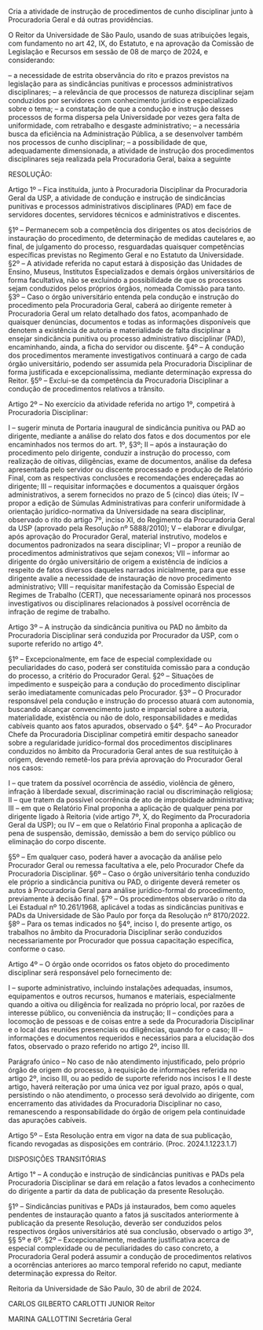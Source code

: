 Cria a atividade de instrução de procedimentos de cunho disciplinar junto à Procuradoria Geral e dá outras providências.

O Reitor da Universidade de São Paulo, usando de suas atribuições legais, com fundamento no art 42, IX, do Estatuto, e na aprovação da Comissão de Legislação e Recursos em sessão de 08 de março de 2024, e considerando:

– a necessidade de estrita observância do rito e prazos previstos na legislação para as sindicâncias punitivas e processos administrativos disciplinares;
– a relevância de que processos de natureza disciplinar sejam conduzidos por servidores com conhecimento jurídico e especializado sobre o tema;
– a constatação de que a condução e instrução desses processos de forma dispersa pela Universidade por vezes gera falta de uniformidade, com retrabalho e desgaste administrativo;
– a necessária busca da eficiência na Administração Pública, a se desenvolver também nos processos de cunho disciplinar;
– a possibilidade de que, adequadamente dimensionada, a atividade de instrução dos procedimentos disciplinares seja realizada pela Procuradoria Geral, baixa a seguinte

RESOLUÇÃO:

Artigo 1º – Fica instituída, junto à Procuradoria Disciplinar da Procuradoria Geral da USP, a atividade de condução e instrução de sindicâncias punitivas e processos administrativos disciplinares (PAD) em face de servidores docentes, servidores técnicos e administrativos e discentes.

§1º – Permanecem sob a competência dos dirigentes os atos decisórios de instauração do procedimento, de determinação de medidas cautelares e, ao final, de julgamento do processo, resguardadas quaisquer competências específicas previstas no Regimento Geral e no Estatuto da Universidade.
§2º – A atividade referida no caput estará à disposição das Unidades de Ensino, Museus, Institutos Especializados e demais órgãos universitários de forma facultativa, não se excluindo a possibilidade de que os processos sejam conduzidos pelos próprios órgãos, nomeada Comissão para tanto.
§3º – Caso o órgão universitário entenda pela condução e instrução do procedimento pela Procuradoria Geral, caberá ao dirigente remeter à Procuradoria Geral um relato detalhado dos fatos, acompanhado de quaisquer denúncias, documentos e todas as informações disponíveis que denotem a existência de autoria e materialidade de falta disciplinar a ensejar sindicância punitiva ou processo administrativo disciplinar (PAD), encaminhando, ainda, a ficha do servidor ou discente.
§4º – A condução dos procedimentos meramente investigativos continuará a cargo de cada órgão universitário, podendo ser assumida pela Procuradoria Disciplinar de forma justificada e excepcionalíssima, mediante determinação expressa do Reitor.
§5º – Exclui-se da competência da Procuradoria Disciplinar a condução de procedimentos relativos a trânsito.

Artigo 2º – No exercício da atividade referida no artigo 1º, competirá à Procuradoria Disciplinar:

I – sugerir minuta de Portaria inaugural de sindicância punitiva ou PAD ao dirigente, mediante a análise do relato dos fatos e dos documentos por ele encaminhados nos termos do art. 1º, §3º;
II – após a instauração do procedimento pelo dirigente, conduzir a instrução do processo, com realização de oitivas, diligências, exame de documentos, análise da defesa apresentada pelo servidor ou discente processado e produção de Relatório Final, com as respectivas conclusões e recomendações endereçadas ao dirigente;
III – requisitar informações e documentos a quaisquer órgãos administrativos, a serem fornecidos no prazo de 5 (cinco) dias úteis;
IV – propor a edição de Súmulas Administrativas para conferir uniformidade à orientação jurídico-normativa da Universidade na seara disciplinar, observado o rito do artigo 7º, inciso XI, do Regimento da Procuradoria Geral da USP (aprovado pela Resolução nº 5888/2010);
V – elaborar e divulgar, após aprovação do Procurador Geral, material instrutivo, modelos e documentos padronizados na seara disciplinar;
VI – propor a reunião de procedimentos administrativos que sejam conexos;
VII – informar ao dirigente do órgão universitário de origem a existência de indícios a respeito de fatos diversos daqueles narrados inicialmente, para que esse dirigente avalie a necessidade de instauração de novo procedimento administrativo;
VIII – requisitar manifestação da Comissão Especial de Regimes de Trabalho (CERT), que necessariamente opinará nos processos investigativos ou disciplinares relacionados à possível ocorrência de infração de regime de trabalho.

Artigo 3º – A instrução da sindicância punitiva ou PAD no âmbito da Procuradoria Disciplinar será conduzida por Procurador da USP, com o suporte referido no artigo 4º.

§1º – Excepcionalmente, em face de especial complexidade ou peculiaridades do caso, poderá ser constituída comissão para a condução do processo, a critério do Procurador Geral.
§2º – Situações de impedimento e suspeição para a condução do procedimento disciplinar serão imediatamente comunicadas pelo Procurador.
§3º – O Procurador responsável pela condução e instrução do processo atuará com autonomia, buscando alcançar convencimento justo e imparcial sobre a autoria, materialidade, existência ou não de dolo, responsabilidades e medidas cabíveis quanto aos fatos apurados, observado o §4º.
§4º – Ao Procurador Chefe da Procuradoria Disciplinar competirá emitir despacho saneador sobre a regularidade jurídico-formal dos procedimentos disciplinares conduzidos no âmbito da Procuradoria Geral antes de sua restituição à origem, devendo remetê-los para prévia aprovação do Procurador Geral nos casos:

I – que tratem da possível ocorrência de assédio, violência de gênero, infração à liberdade sexual, discriminação racial ou discriminação religiosa;
II – que tratem da possível ocorrência de ato de improbidade administrativa;
III – em que o Relatório Final proponha a aplicação de qualquer pena por dirigente ligado à Reitoria (vide artigo 7º, X, do Regimento da Procuradoria Geral da USP); ou
IV – em que o Relatório Final proponha a aplicação de pena de suspensão, demissão, demissão a bem do serviço público ou eliminação do corpo discente.

§5º – Em qualquer caso, poderá haver a avocação da análise pelo Procurador Geral ou remessa facultativa a ele, pelo Procurador Chefe da Procuradoria Disciplinar.
§6º – Caso o órgão universitário tenha conduzido ele próprio a sindicância punitiva ou PAD, o dirigente deverá remeter os autos à Procuradoria Geral para análise jurídico-formal do procedimento, previamente à decisão final.
§7º – Os procedimentos observarão o rito da Lei Estadual nº 10.261/1968, aplicável a todas as sindicâncias punitivas e PADs da Universidade de São Paulo por força da Resolução nº 8170/2022.
§8º – Para os temas indicados no §4º, inciso I, do presente artigo, os trabalhos no âmbito da Procuradoria Disciplinar serão conduzidos necessariamente por Procurador que possua capacitação específica, conforme o caso.

Artigo 4º – O órgão onde ocorridos os fatos objeto do procedimento disciplinar será responsável pelo fornecimento de:

I – suporte administrativo, incluindo instalações adequadas, insumos, equipamentos e outros recursos, humanos e materiais, especialmente quando a oitiva ou diligência for realizada no próprio local, por razões de interesse público, ou conveniência da instrução;
II – condições para a locomoção de pessoas e de coisas entre a sede da Procuradoria Disciplinar e o local das reuniões presenciais ou diligências, quando for o caso;
III – informações e documentos requeridos e necessários para a elucidação dos fatos, observado o prazo referido no artigo 2º, inciso III.

Parágrafo único – No caso de não atendimento injustificado, pelo próprio órgão de origem do processo, à requisição de informações referida no artigo 2º, inciso III, ou ao pedido de suporte referido nos incisos I e II deste artigo, haverá reiteração por uma única vez por igual prazo, após o qual, persistindo o não atendimento, o processo será devolvido ao dirigente, com encerramento das atividades da Procuradoria Disciplinar no caso, remanescendo a responsabilidade do órgão de origem pela continuidade das apurações cabíveis.

Artigo 5º – Esta Resolução entra em vigor na data de sua publicação, ficando revogadas as disposições em contrário. (Proc. 2024.1.1223.1.7)

DISPOSIÇÕES TRANSITÓRIAS

Artigo 1° – A condução e instrução de sindicâncias punitivas e PADs pela Procuradoria Disciplinar se dará em relação a fatos levados a conhecimento do dirigente a partir da data de publicação da presente Resolução.

§1º – Sindicâncias punitivas e PADs já instaurados, bem como aqueles pendentes de instauração quanto a fatos já suscitados anteriormente à publicação da presente Resolução, deverão ser conduzidos pelos respectivos órgãos universitários até sua conclusão, observado o artigo 3º, §§ 5º e 6º.
§2º – Excepcionalmente, mediante justificativa acerca de especial complexidade ou de peculiaridades do caso concreto, a Procuradoria Geral poderá assumir a condução de procedimentos relativos a ocorrências anteriores ao marco temporal referido no caput, mediante determinação expressa do Reitor.

Reitoria da Universidade de São Paulo, 30 de abril de 2024.

CARLOS GILBERTO CARLOTTI JUNIOR
Reitor

MARINA GALLOTTINI
Secretária Geral